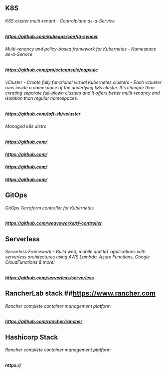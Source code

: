 ## K8S
###### K8S cluster multi-tenant - Controlplane as-a-Service
##### https://github.com/kubeops/config-syncer
###### Multi-tenancy and policy-based framework for Kubernetes - Namespace as-a-Service
##### https://github.com/projectcapsule/capsule
###### vCluster - Create fully functional virtual Kubernetes clusters - Each vcluster runs inside a namespace of the underlying k8s cluster. It's cheaper than creating separate full-blown clusters and it offers better multi-tenancy and isolation than regular namespaces.
##### https://github.com/loft-sh/vcluster
###### Managed k8s distrs
##### https://github.com/
##### https://github.com/
##### https://github.com/
##### https://github.com/

## GitOps
###### GitOps Terraform controller for Kubernetes
##### https://github.com/weaveworks/tf-controller

## Serverless
###### Serverless Framework – Build web, mobile and IoT applications with serverless architectures using AWS Lambda, Azure Functions, Google CloudFunctions & more!
##### https://github.com/serverless/serverless

## RancherLab stack ##https://www.rancher.com 
###### Rancher complete container management platform
##### https://github.com/rancher/rancher

## Hashicorp Stack
###### Rancher complete container management platform
##### https://

